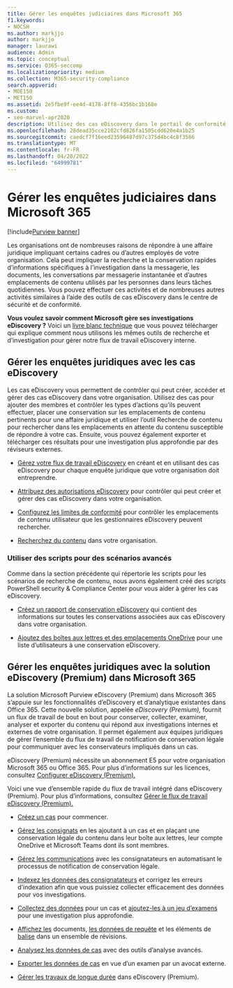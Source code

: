 ```yaml
---
title: Gérer les enquêtes judiciaires dans Microsoft 365
f1.keywords:
- NOCSH
ms.author: markjjo
author: markjjo
manager: laurawi
audience: Admin
ms.topic: conceptual
ms.service: O365-seccomp
ms.localizationpriority: medium
ms.collection: M365-security-compliance
search.appverid:
- MOE150
- MET150
ms.assetid: 2e5fbe9f-ee4d-4178-8ff8-4356bc1b168e
ms.custom:
- seo-marvel-apr2020
description: Utilisez des cas eDiscovery dans le portail de conformité Microsoft Purview pour gérer l’enquête juridique de votre organisation.
ms.openlocfilehash: 28dead35cce2102cfd826fa1505cdd620e4a1b25
ms.sourcegitcommit: caedcf7f16eed23596487d97c375d4bc4c8f3566
ms.translationtype: MT
ms.contentlocale: fr-FR
ms.lasthandoff: 04/20/2022
ms.locfileid: "64999781"
---
```

# <a name="manage-legal-investigations-in-microsoft-365"></a>Gérer les enquêtes judiciaires dans Microsoft 365

[!include[Purview banner](../includes/purview-rebrand-banner.md)]

Les organisations ont de nombreuses raisons de répondre à une affaire juridique impliquant certains cadres ou d’autres employés de votre organisation. Cela peut impliquer la recherche et la conservation rapides d’informations spécifiques à l’investigation dans la messagerie, les documents, les conversations par messagerie instantanée et d’autres emplacements de contenu utilisés par les personnes dans leurs tâches quotidiennes. Vous pouvez effectuer ces activités et de nombreuses autres activités similaires à l’aide des outils de cas eDiscovery dans le centre de sécurité et de conformité.
  
**Vous voulez savoir comment Microsoft gère ses investigations eDiscovery ?** Voici un [livre blanc technique](https://go.microsoft.com/fwlink/?linkid=852161) que vous pouvez télécharger qui explique comment nous utilisons les mêmes outils de recherche et d’investigation pour gérer notre flux de travail eDiscovery interne.

## <a name="manage-legal-investigations-with-ediscovery-cases"></a>Gérer les enquêtes juridiques avec les cas eDiscovery

Les cas eDiscovery vous permettent de contrôler qui peut créer, accéder et gérer des cas eDiscovery dans votre organisation. Utilisez des cas pour ajouter des membres et contrôler les types d’actions qu’ils peuvent effectuer, placer une conservation sur les emplacements de contenu pertinents pour une affaire juridique et utiliser l’outil Recherche de contenu pour rechercher dans les emplacements en attente du contenu susceptible de répondre à votre cas. Ensuite, vous pouvez également exporter et télécharger ces résultats pour une investigation plus approfondie par des réviseurs externes.
  
- [Gérez votre flux de travail eDiscovery](./get-started-core-ediscovery.md) en créant et en utilisant des cas eDiscovery pour chaque enquête juridique que votre organisation doit entreprendre.

- [Attribuez des autorisations eDiscovery](assign-ediscovery-permissions.md) pour contrôler qui peut créer et gérer des cas eDiscovery dans votre organisation.

- [Configurez les limites de conformité](set-up-compliance-boundaries.md) pour contrôler les emplacements de contenu utilisateur que les gestionnaires eDiscovery peuvent rechercher.

- [Recherchez du contenu](search-for-content.md) dans votre organisation.

### <a name="use-scripts-for-advanced-scenarios"></a>Utiliser des scripts pour des scénarios avancés

Comme dans la section précédente qui répertorie les scripts pour les scénarios de recherche de contenu, nous avons également créé des scripts PowerShell security & Compliance Center pour vous aider à gérer les cas eDiscovery.
  
- [Créez un rapport de conservation eDiscovery](create-a-report-on-holds-in-ediscovery-cases.md) qui contient des informations sur toutes les conservations associées aux cas eDiscovery dans votre organisation.

- [Ajoutez des boîtes aux lettres et des emplacements OneDrive](use-a-script-to-add-users-to-a-hold-in-ediscovery.md) pour une liste d’utilisateurs à une conservation eDiscovery.
  
## <a name="manage-legal-investigations-with-the-ediscovery-premium-solution-in-microsoft-365"></a>Gérer les enquêtes juridiques avec la solution eDiscovery (Premium) dans Microsoft 365

La solution Microsoft Purview eDiscovery (Premium) dans Microsoft 365 s’appuie sur les fonctionnalités d’eDiscovery et d’analytique existantes dans Office 365. Cette nouvelle solution, appelée *eDiscovery (Premium),* fournit un flux de travail de bout en bout pour conserver, collecter, examiner, analyser et exporter du contenu qui répond aux investigations internes et externes de votre organisation. Il permet également aux équipes juridiques de gérer l’ensemble du flux de travail de notification de conservation légale pour communiquer avec les conservateurs impliqués dans un cas.

eDiscovery (Premium) nécessite un abonnement E5 pour votre organisation Microsoft 365 ou Office 365. Pour plus d’informations sur les licences, consultez [Configurer eDiscovery (Premium).](get-started-with-advanced-ediscovery.md#step-1-verify-and-assign-appropriate-licenses)

Voici une vue d’ensemble rapide du flux de travail intégré dans eDiscovery (Premium). Pour plus d’informations, consultez [Gérer le flux de travail eDiscovery (Premium).](create-and-manage-advanced-ediscoveryv2-case.md#manage-the-workflow)

- [Créez un cas](create-and-manage-advanced-ediscoveryv2-case.md#create-a-case) pour commencer.

- [Gérez les consignats](managing-custodians.md) en les ajoutant à un cas et en plaçant une conservation légale du contenu dans leur boîte aux lettres, leur compte OneDrive et Microsoft Teams dont ils sont membres.

- [Gérez les communications](managing-custodian-communications.md) avec les consignatateurs en automatisant le processus de notification de conservation légale.

- [Indexez les données des consignatateurs](processing-data-for-case.md) et corrigez les erreurs d’indexation afin que vous puissiez collecter efficacement des données pour vos investigations.

- [Collectez des données](collecting-data-for-ediscovery.md) pour un cas et [ajoutez-les à un jeu d’examens](collecting-data-for-ediscovery.md#add-search-results-to-a-review-set) pour une investigation plus approfondie.

- [Affichez les](view-documents-in-review-set.md) documents, [les données de requête](review-set-search.md) et les éléments de [balise](tagging-documents.md) dans un ensemble de révisions.

- [Analysez les données de cas](analyzing-data-in-review-set.md) avec des outils d’analyse avancés.

- [Exporter les données de cas](exporting-data-ediscover20.md) en vue d’un examen par un avocat externe.

- [Gérer les travaux de longue durée](managing-jobs-ediscovery20.md) dans eDiscovery (Premium).